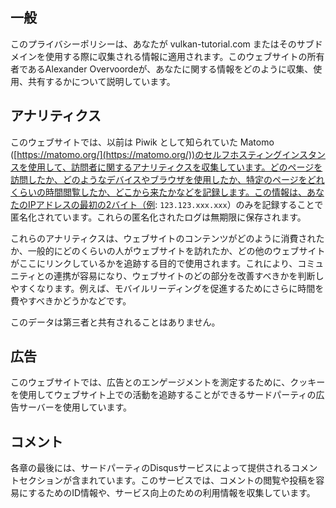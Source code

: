 ## 一般

このプライバシーポリシーは、あなたが vulkan-tutorial.com またはそのサブドメインを使用する際に収集される情報に適用されます。このウェブサイトの所有者であるAlexander Overvoordeが、あなたに関する情報をどのように収集、使用、共有するかについて説明しています。

## アナリティクス

このウェブサイトでは、以前は Piwik として知られていた Matomo ([https://matomo.org/](https://matomo.org/))のセルフホスティングインスタンスを使用して、訪問者に関するアナリティクスを収集しています。どのページを訪問したか、どのようなデバイスやブラウザを使用したか、特定のページをどれくらいの時間閲覧したか、どこから来たかなどを記録します。この情報は、あなたのIPアドレスの最初の2バイト（例: `123.123.xxx.xxx`）のみを記録することで匿名化されています。これらの匿名化されたログは無期限に保存されます。

これらのアナリティクスは、ウェブサイトのコンテンツがどのように消費されたか、一般的にどのくらいの人がウェブサイトを訪れたか、どの他のウェブサイトがここにリンクしているかを追跡する目的で使用されます。これにより、コミュニティとの連携が容易になり、ウェブサイトのどの部分を改善すべきかを判断しやすくなります。例えば、モバイルリーディングを促進するためにさらに時間を費やすべきかどうかなどです。

このデータは第三者と共有されることはありません。

## 広告

このウェブサイトでは、広告とのエンゲージメントを測定するために、クッキーを使用してウェブサイト上での活動を追跡することができるサードパーティの広告サーバーを使用しています。

## コメント

各章の最後には、サードパーティのDisqusサービスによって提供されるコメントセクションが含まれています。このサービスでは、コメントの閲覧や投稿を容易にするためのID情報や、サービス向上のための利用情報を収集しています。

